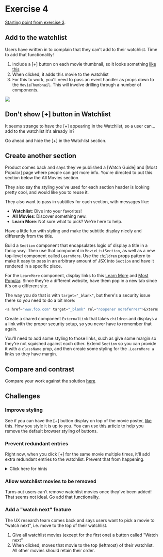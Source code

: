 # Exercise 4

[Starting point from exercise 3](https://github.com/AndrewSouthpaw/webdev/tree/exercise-3-solution/projects/rmdb).

## Add to the watchlist

Users have written in to complain that they can't add to their watchlist. Time to add that functionality!

1. Include a [+] button on each movie thumbnail, so it looks something [like this](https://i.imgur.com/uaJ6ElD.png)
1. When clicked, it adds this movie to the watchlist
1. For this to work, you'll need to pass an event handler as props down to the `MovieThumbnail`. This will involve drilling through a number of components.

![](https://i.imgur.com/P57ZfNl.png)

## Don't show [+] button in Watchlist

It seems strange to have the [+] appearing in the Watchlist, so a user can... add to the watchlist it's already in?

Go ahead and hide the [+] in the Watchlist section.

## Create another section

Product comes back and says they've published a [Watch Guide] and [Most Popular] page where people can get more info. You're directed to put this section below the All Movies section.

They also say the styling you've used for each section header is looking pretty cool, and would like you to reuse it.

They also want to pass in subtitles for each section, with messages like:

- **Watchlist**: Dive into your favorites!
- **All Movies**: Discover something new.
- **Learn More**: Not sure what to pick? We're here to help.

Have a little fun with styling and make the subtitle display nicely and differently from the title.

Build a `Section` component that encapsulates logic of display a title in a fancy way. Then use that component in `MovieListSection`, as well as a new top-level component called `LearnMore`. Use the `children` props pattern to make it easy to pass in an arbitrary amount of JSX into `Section` and have it rendered in a specific place.

For the `LearnMore` component, display links to this [Learn More](https://www.imdb.com/what-to-watch/watch-guides/?ref_=hm_watch_wchgd) and [Most Popular](https://www.imdb.com/what-to-watch/popular/?ref_=hm_watch_pop). Since they're a different website, have them pop in a new tab since it's on a different site.

The way you do that is with `target="_blank"`, but there's a security issue there so you need to do a bit more:

```javascript
<a href="www.foo.com" target="_blank" rel="noopener noreferrer">External link</a>
```

Create a shared component `ExternalLink` that takes `children` and displays a `a` link with the proper security setup, so you never have to remember that again.

You'll need to add some styling to those links, such as give some margin so they're not squished against each other. Extend `Section` so you can provide it with a `className` prop, and then create some styling for the `.LearnMore a` links so they have margin. 

## Compare and contrast

Compare your work against the solution [here](https://github.com/AndrewSouthpaw/webdev/tree/exercise-4-solution/projects/rmdb).

## Challenges

### Improve styling

See if you can have the [+] button display on top of the movie poster, [like this](https://i.imgur.com/w71eFKH.png). How you style it is up to you. You can use [this article](https://css-tricks.com/overriding-default-button-styles/#another-challenge-is-getting-people-to-use-them-correctly) to help you remove the default browser styling of buttons.

### Prevent redundant entries

Right now, when you click [+] for the same movie multiple times, it'll add extra redundant entries to the watchlist. Prevent that from happening.

<details><summary>Click here for hints</summary>

You'll need to check if the array of `watchlistMovies` already contains the movie. Some options could include:

- [Array#find](https://developer.mozilla.org/en-US/docs/Web/JavaScript/Reference/Global_Objects/Array/find)
- [Array#includes](https://developer.mozilla.org/en-US/docs/Web/JavaScript/Reference/Global_Objects/Array/includes)

</details>

### Allow watchlist movies to be removed

Turns out users can't remove watchlist movies once they've been added! That seems not ideal. Go add that functionality.

### Add a "watch next" feature

The UX research team comes back and says users want to pick a movie to "watch next", i.e. move to the top of their watchlist.

1. Give all watchlist movies (except for the first one) a button called "Watch next"
1. When clicked, moves that movie to the top (leftmost) of their watchlist. All other movies should retain their order.
